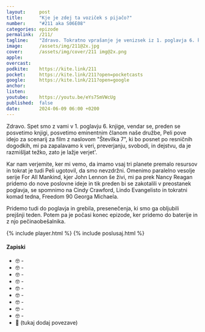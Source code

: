 ```yaml
---
layout: 	post
title:  	"Kje je zdej ta voziček s pijačo?"
number: 	"#211 aka S06E08"
categories:	epizode
permalink:	/211/
tagline: 	"Zdravo. Tokratno vprašanje je venizsek iz 1. poglavja 6. knjige, dobeseden citat, in napeljuje, da nam je tokrat le uspelo obdelati 1. poglavje. Fanfare! 🎺"
image:		/assets/img/211@2x.jpg
cover:		/assets/img/cover/211 img@2x.png
apple:		
overcast:	
podkite:	https://kite.link/211
pocket:		https://kite.link/211?open=pocketcasts
google:		https://kite.link/211?open=google
anchor:		
listen:		
youtube:	https://youtu.be/eYs7SmVWcUg
published:	false
date: 		2024-06-09 06:00 +0200
---
```


Zdravo. Spet smo z vami v 1. poglavju 6. knjige, vendar se, preden se posvetimo knjigi, posvetimo eminentnim članom naše družbe, Peli pove idejo za scenarij za film z naslovom "Številka 7", ki bo posnet po resničnih dogodkih, mi pa zapalavamo k veri, preverjanju, svobodi, in dejstvu, da je razmišljat težko, zato je lažje verjet'. 

Kar nam verjemite, ker mi vemo, da imamo vsaj tri planete premalo resursov in tokrat je tudi Peli ugotovil, da smo nevzdržni. Omenimo paralelno vesolje serije For All Mankind, kjer John Lennon še živi, mi pa prek Nancy Reagan pridemo do nove poslovne ideje in tik preden bi se zakotalili v preostanek poglavja, se spomnimo na Cindy Crawford, Lindo Evangelisto in tokratni komad tedna, Freedom 90 Georga Michaela. 

Pridemo tudi do poglavja in grebila, presenečenja, ki smo ga obljubili prejšnji teden. Potem pa je počasi konec epizode, ker pridemo do baterije in z njo pečinaobešalnika. 

{% include player.html %}
{% include poslusaj.html %}

<!--break-->

#### Zapiski

- 🤓 []() - 
- 🤓 []() - 
- 🤓 []() - 
- 🤓 []() - 
- 🤓 []() - 
- 🤓 []() - 
- 🤓 []() - 
- 🤓 []() - 
- 🤓 []() - 
- 🔗 (tukaj dodaj povezave)